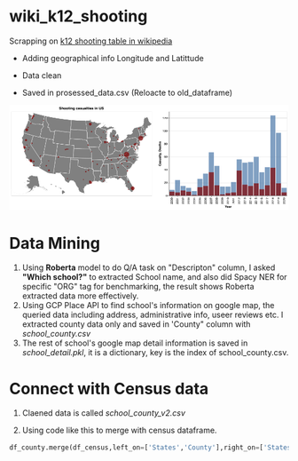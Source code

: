# wiki_k12_shooting

Scrapping on [k12 shooting table in wikipedia](https://en.wikipedia.org/wiki/List_of_school_shootings_in_the_United_States)
 
 - Adding geographical info Longitude and Latittude
 
 - Data clean
 
 - Saved in prosessed_data.csv (Reloacte to old_dataframe)
 
 ![img](resource/visualization.png)

# Data Mining 

1. Using __Roberta__ model to do Q/A task on "Descripton" column, I asked __"Which school?"__ to extracted School name, and also did Spacy NER for specific "ORG" tag for benchmarking, the result shows Roberta extracted data more effectively.
2. Using GCP Place API to find school's information on google map, the queried data including address, administrative info, useer reviews etc. I extracted county data only and saved in 'County" column with _school_county.csv_
3. The rest of school's google map detail information is saved in _school_detail.pkl_, it is a dictionary, key is the index of school_county.csv.

# Connect with Census data

1. Claened data is called _school_county_v2.csv_

2. Using code like this to merge with census dataframe.
```Python
df_county.merge(df_census,left_on=['States','County'],right_on=['States','County'],how='left')

```
